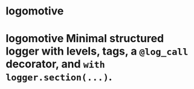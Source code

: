 # logomotive
# logomotive  Minimal structured logger with levels, tags, a `@log_call` decorator, and `with logger.section(...)`.
